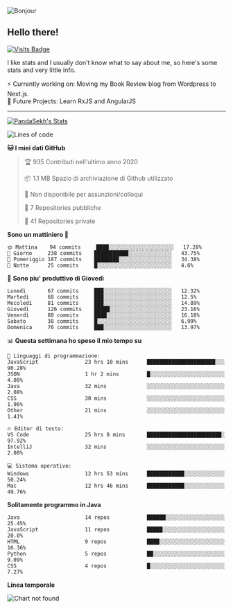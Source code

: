 ![Bonjour](https://i.redd.it/ayih4qogh2a51.png)

## Hello there!
[![Visits Badge](https://badges.pufler.dev/visits/PandaSekh/PandaSekh)](https://alessiofranceschi.me)

I like stats and I usually don't know what to say about me, so here's some stats and very little info.

⚡ Currently working on: Moving my Book Review blog from Wordpress to Next.js.  
🤔 Future Projects: Learn RxJS and AngularJS

---

[![PandaSekh's Stats](https://github-readme-stats.vercel.app/api?username=PandaSekh)](https://alessiofranceschi.me)

<!--START_SECTION:waka-->
![Lines of code](https://img.shields.io/badge/Dal%20mio%20primo%20Hello%20World%20ho%20scritto%20-3.9%20million%20Linee%20di%20codice-blue)

**🐱 I miei dati GitHub** 

> 🏆 935 Contributi nell'ultimo anno 2020
 > 
> 📦 1.1 MB Spazio di archiviazione di Github utilizzato 
 > 
> 🚫 Non disponibile per assunzioni/colloqui
 > 
> 📜 7 Repositories pubbliche 
 > 
> 🔑 41 Repositories private  
 > 
**Sono un mattiniero 🐤** 

```text
🌞 Mattina    94 commits     ████░░░░░░░░░░░░░░░░░░░░░   17.28% 
🌆 Giorno     238 commits    ███████████░░░░░░░░░░░░░░   43.75% 
🌃 Pomeriggio 187 commits    ████████░░░░░░░░░░░░░░░░░   34.38% 
🌙 Notte      25 commits     █░░░░░░░░░░░░░░░░░░░░░░░░   4.6%

```
📅 **Sono piu' produttivo di Giovedì** 

```text
Lunedì       67 commits     ███░░░░░░░░░░░░░░░░░░░░░░   12.32% 
Martedì      68 commits     ███░░░░░░░░░░░░░░░░░░░░░░   12.5% 
Mecoledì     81 commits     ███░░░░░░░░░░░░░░░░░░░░░░   14.89% 
Giovedì      126 commits    █████░░░░░░░░░░░░░░░░░░░░   23.16% 
Venerdì      88 commits     ████░░░░░░░░░░░░░░░░░░░░░   16.18% 
Sabato       38 commits     █░░░░░░░░░░░░░░░░░░░░░░░░   6.99% 
Domenica     76 commits     ███░░░░░░░░░░░░░░░░░░░░░░   13.97%

```


📊 **Questa settimana ho speso il mio tempo su** 

```text
💬 Linguaggi di programmazione: 
JavaScript               23 hrs 10 mins      ██████████████████████░░░   90.28% 
JSON                     1 hr 2 mins         █░░░░░░░░░░░░░░░░░░░░░░░░   4.08% 
Java                     32 mins             ░░░░░░░░░░░░░░░░░░░░░░░░░   2.08% 
CSS                      30 mins             ░░░░░░░░░░░░░░░░░░░░░░░░░   1.96% 
Other                    21 mins             ░░░░░░░░░░░░░░░░░░░░░░░░░   1.41%

🔥 Editor di testo: 
VS Code                  25 hrs 8 mins       ████████████████████████░   97.92% 
IntelliJ                 32 mins             ░░░░░░░░░░░░░░░░░░░░░░░░░   2.08%

💻 Sistema operativo: 
Windows                  12 hrs 53 mins      ████████████░░░░░░░░░░░░░   50.24% 
Mac                      12 hrs 46 mins      ████████████░░░░░░░░░░░░░   49.76%

```

**Solitamente programmo in Java** 

```text
Java                     14 repos            ██████░░░░░░░░░░░░░░░░░░░   25.45% 
JavaScript               11 repos            █████░░░░░░░░░░░░░░░░░░░░   20.0% 
HTML                     9 repos             ████░░░░░░░░░░░░░░░░░░░░░   16.36% 
Python                   5 repos             ██░░░░░░░░░░░░░░░░░░░░░░░   9.09% 
CSS                      4 repos             █░░░░░░░░░░░░░░░░░░░░░░░░   7.27%

```


**Linea temporale**

![Chart not found](https://raw.githubusercontent.com/PandaSekh/PandaSekh/master/charts/bar_graph.png) 


<!--END_SECTION:waka-->
